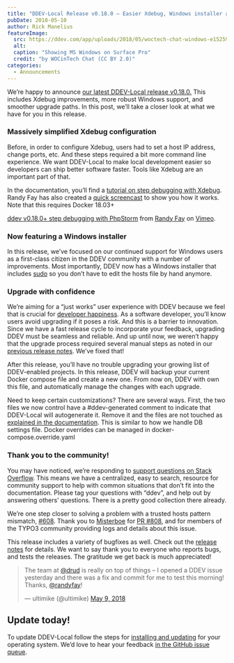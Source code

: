 ```yaml
---
title: "DDEV-Local Release v0.18.0 – Easier Xdebug, Windows installer and more"
pubDate: 2018-05-10
author: Rick Manelius
featureImage:
  src: https://ddev.com/app/uploads/2018/05/woctech-chat-windows-e1525985003469.jpg
  alt:
  caption: "Showing MS Windows on Surface Pro"
  credit: "by WOCinTech Chat (CC BY 2.0)"
categories:
  - Announcements
---
```


We’re happy to announce [our latest DDEV-Local release v0.18.0.](https://github.com/drud/ddev/releases/tag/v0.18.0) This includes Xdebug improvements, more robust Windows support, and smoother upgrade paths. In this post, we’ll take a closer look at what we have for you in this release.

### Massively simplified Xdebug configuration

Before, in order to configure Xdebug, users had to set a host IP address, change ports, etc. And these steps required a bit more command line experience. We want DDEV-Local to make local development easier so developers can ship better software faster. Tools like Xdebug are an important part of that.

In the documentation, you’ll find a [tutorial on step debugging with Xdebug](https://ddev.readthedocs.io/en/latest/users/step-debugging/). Randy Fay has also created a [quick screencast](https://vimeo.com/268685753?utm%5Fsource=email&utm%5Fmedium=vimeo-cliptranscode-201504&utm%5Fcampaign=28749) to show you how it works. Note that this requires Docker 18.03+

[ddev v0.18.0+ step debugging with PhpStorm](https://vimeo.com/268685753) from [Randy Fay](https://vimeo.com/user5912539) on [Vimeo](https://vimeo.com).

### Now featuring a Windows installer

In this release, we’ve focused on our continued support for Windows users as a first-class citizen in the DDEV community with a number of improvements. Most importantly, DDEV now has a Windows installer that includes [sudo](https://github.com/mattn/sudo) so you don’t have to edit the hosts file by hand anymore.

### Upgrade with confidence

We’re aiming for a “just works” user experience with DDEV because we feel that is crucial for [developer happiness](https://ddev.com/ddev-local/developer-happiness-the-right-tools-for-the-job/). As a software developer, you’ll know users avoid upgrading if it poses a risk. And this is a barrier to innovation. Since we have a fast release cycle to incorporate your feedback, upgrading DDEV must be seamless and reliable. And up until now, we weren’t happy that the upgrade process required several manual steps as noted in our [previous release notes](https://github.com/drud/ddev/releases/tag/v0.16.0). We’ve fixed that!

After this release, you’ll have no trouble upgrading your growing list of DDEV-enabled projects. In this release, DDEV will backup your current Docker compose file and create a new one. From now on, DDEV with own this file, and automatically manage the changes with each upgrade.

Need to keep certain customizations? There are several ways. First, the two files we now control have a #ddev-generated comment to indicate that DDEV-Local will autogenerate it. Remove it and the files are not touched as [explained in the documentation](https://ddev.readthedocs.io/en/latest/users/cli-usage/#getting-started). This is similar to how we handle DB settings file. Docker overrides can be managed in docker-compose.override.yaml

### Thank you to the community!

You may have noticed, we’re responding to [support questions on Stack Overflow](https://stackoverflow.com/tags/ddev). This means we have a centralized, easy to search, resource for community support to help with common situations that don’t fit into the documentation. Please tag your questions with “ddev”, and help out by answering others’ questions. There is a pretty good collection there already.

We’re one step closer to solving a problem with a trusted hosts pattern mismatch, [#608](https://github.com/drud/ddev/issues/680). Thank you to [Misterboe](https://github.com/misterboe) for [PR #808](https://github.com/drud/ddev/pull/808), and for members of the TYPO3 community providing logs and details about this issue.

This release includes a variety of bugfixes as well. Check out the [release notes](https://github.com/drud/ddev/releases/tag/v0.18.0) for details. We want to say thank you to everyone who reports bugs, and tests the releases. The gratitude we get back is much appreciated!

> The team at [@drud](https://twitter.com/drud?ref%5Fsrc=twsrc%5Etfw) is really on top of things – I opened a DDEV issue yesterday and there was a fix and commit for me to test this morning! Thanks, [@randyfay](https://twitter.com/randyfay?ref%5Fsrc=twsrc%5Etfw)!
>
> — ultimike (@ultimike) [May 9, 2018](https://twitter.com/ultimike/status/994216144046379008?ref%5Fsrc=twsrc%5Etfw)

## Update today!

To update DDEV-Local follow the steps for [installing and updating](https://ddev.readthedocs.io/en/latest/#installation) for your operating system. We’d love to hear your feedback [in the GitHub issue queue](https://github.com/drud/ddev/issues).

